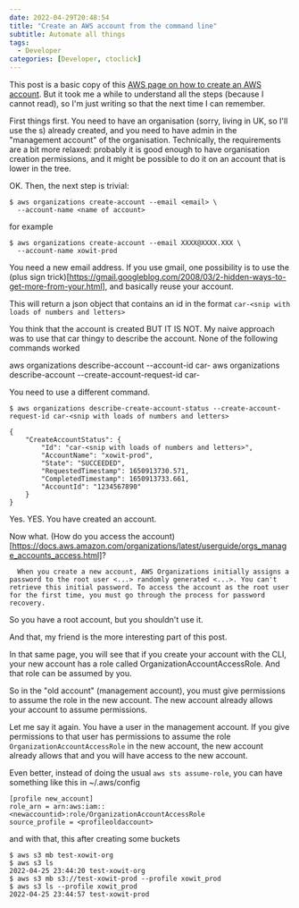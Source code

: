 ```yaml
---
date: 2022-04-29T20:48:54
title: "Create an AWS account from the command line"
subtitle: Automate all things
tags:
  - Developer
categories: [Developer, ctoclick]
---
```


This post is a basic copy of this [AWS page on how to create an AWS account](https://docs.aws.amazon.com/organizations/latest/userguide/orgs_manage_accounts_create.html). But it took me a while to understand all the steps (because I cannot read), so I'm just writing so that the next time I can remember.

First things first. You need to have an organisation (sorry, living in UK, so I'll use the s) already created, and you need to have admin in the "management account" of the organisation. Technically, the requirements are a bit more relaxed: probably it is good enough to have organisation creation permissions, and it might be possible to do it on an account that is lower in the tree.

OK. Then, the next step is trivial:

```
$ aws organizations create-account --email <email> \
  --account-name <name of account>
```

for example

```
$ aws organizations create-account --email XXXX@XXXX.XXX \
  --account-name xowit-prod
```

You need a new email address. If you use gmail, one possibility is to use the (plus sign trick)[https://gmail.googleblog.com/2008/03/2-hidden-ways-to-get-more-from-your.html], and basically reuse your account.

This will return a json object that contains an id in the format `car-<snip with loads of numbers and letters>`

You think that the account is created BUT IT IS NOT. My naive approach was to use that car thingy to describe the account. None of the following commands worked

aws organizations describe-account --account-id car-<snip with loads of numbers and letters>
aws organizations describe-account --create-account-request-id car-<snip with loads of numbers and letters>

You need to use a different command.

```
$ aws organizations describe-create-account-status --create-account-request-id car-<snip with loads of numbers and letters>

{
    "CreateAccountStatus": {
        "Id": "car-<snip with loads of numbers and letters>",
        "AccountName": "xowit-prod",
        "State": "SUCCEEDED",
        "RequestedTimestamp": 1650913730.571,
        "CompletedTimestamp": 1650913733.661,
        "AccountId": "1234567890"
    }
}
```
Yes. YES. You have created an account. 

Now what. (How do you access the account)[https://docs.aws.amazon.com/organizations/latest/userguide/orgs_manage_accounts_access.html]?

```
  When you create a new account, AWS Organizations initially assigns a password to the root user <...> randomly generated <...>. You can't retrieve this initial password. To access the account as the root user for the first time, you must go through the process for password recovery.
```

So you have a root account, but you shouldn't use it. 

And that, my friend is the more interesting part of this post. 

In that same page, you will see that if you create your account with the CLI, your new account has a role called OrganizationAccountAccessRole. And that role can be assumed by you.

So in the "old account" (management account), you must give permissions to assume the role in the new account. The new account already allows your account to assume permissions.

Let me say it again. You have a user in the management account. If you give permissions to that user has permissions to assume the role `OrganizationAccountAccessRole` in the new account, the new account already allows that and you will have access to the new account.

Even better, instead of doing the usual `aws sts assume-role`, you can have something like this in ~/.aws/config

```
[profile new_account]
role_arn = arn:aws:iam::<newaccountid>:role/OrganizationAccountAccessRole
source_profile = <profileoldaccount>
```

and with that, this after creating some buckets

```
$ aws s3 mb test-xowit-org
$ aws s3 ls
2022-04-25 23:44:20 test-xowit-org
$ aws s3 mb s3://test-xowit-prod --profile xowit_prod
$ aws s3 ls --profile xowit_prod
2022-04-25 23:44:57 test-xowit-prod
```
